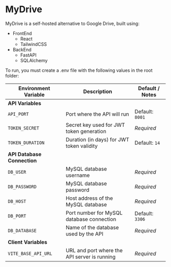 # MyDrive

MyDrive is a self-hosted alternative to Google Drive, built using:
- FrontEnd
    - React
    - TailwindCSS
- BackEnd
    - FastAPI
    - SQLAlchemy


To run, you must create a .env file with the following values in the root folder:

| **Environment Variable** | **Description**                                         | **Default / Notes**                  |
|--------------------------|---------------------------------------------------------|--------------------------------------|
| **API Variables**        |                                                         |                                      |
| `API_PORT`               | Port where the API will run                             | Default: `8001`                      |
| `TOKEN_SECRET`           | Secret key used for JWT token generation                | *Required*                           |
| `TOKEN_DURATION`         | Duration (in days) for JWT token validity               | Default: `14`                        |
| **API Database Connection** |                                                      |                                      |
| `DB_USER`                | MySQL database username                                 | *Required*                           |
| `DB_PASSWORD`            | MySQL database password                                 | *Required*                           |
| `DB_HOST`                | Host address of the MySQL database                      | *Required*                           |
| `DB_PORT`                | Port number for MySQL database connection               | Default: `3306`                      |
| `DB_DATABASE`            | Name of the database used by the API                    | *Required*      |
| **Client Variables**     |                                                         |                                      |
| `VITE_BASE_API_URL`      | URL and port where the API server is running            | *Required*                           |